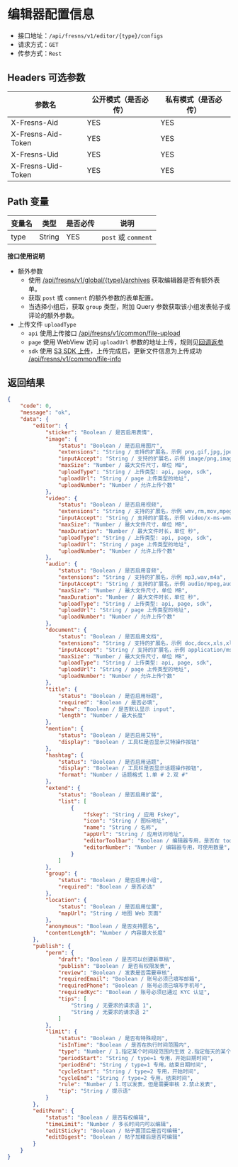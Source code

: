 # 编辑器配置信息

- 接口地址：`/api/fresns/v1/editor/{type}/configs`
- 请求方式：`GET`
- 传参方式：`Rest`

## Headers 可选参数

| 参数名 | 公开模式（是否必传） | 私有模式（是否必传） |
| --- | --- | --- |
| X-Fresns-Aid | YES | YES |
| X-Fresns-Aid-Token | YES | YES |
| X-Fresns-Uid | YES | YES |
| X-Fresns-Uid-Token | YES | YES |

## Path 变量

| 变量名 | 类型 | 是否必传 | 说明 |
| --- | --- | --- | --- |
| type | String | YES | `post` 或 `comment` |

**接口使用说明**

- 额外参数
    - 使用 [/api/fresns/v1/global/{type}/archives](../global/archives.md) 获取编辑器是否有额外表单。
    - 获取 `post` 或 `comment` 的额外参数的表单配置。
    - 当选择小组后，获取 `group` 类型，附加 Query 参数获取该小组发表帖子或评论的额外参数。
- 上传文件 `uploadType`
    - `api` 使用上传接口 [/api/fresns/v1/common/file-upload](../common/file-upload.md)
    - `page` 使用 WebView 访问 `uploadUrl` 参数的地址上传，规则见[回调返参](../../reference/callback/index.md)
    - `sdk` 使用 [S3 SDK 上传](../common/file-upload-token.md)，上传完成后，更新文件信息为上传成功 [/api/fresns/v1/common/file-info](../common/file-info.md)

## 返回结果

```json
{
    "code": 0,
    "message": "ok",
    "data": {
        "editor": {
            "sticker": "Boolean / 是否启用表情",
            "image": {
                "status": "Boolean / 是否启用图片",
                "extensions": "String / 支持的扩展名，示例 png,gif,jpg,jpeg,bmp,heic",
                "inputAccept": "String / 支持的扩展名，示例 image/png,image/gif,image/jpeg,image/jpeg,image/bmp",
                "maxSize": "Number / 最大文件尺寸，单位 MB",
                "uploadType": "String / 上传类型: api, page, sdk",
                "uploadUrl": "String / page 上传类型的地址",
                "uploadNumber": "Number / 允许上传个数"
            },
            "video": {
                "status": "Boolean / 是否启用视频",
                "extensions": "String / 支持的扩展名，示例 wmv,rm,mov,mpeg,mp4,3gp,flv,avi,rmvb",
                "inputAccept": "String / 支持的扩展名，示例 video/x-ms-wmv,application/vnd.rn-realmedia,video/quicktime,video/mpeg,video/mp4,video/3gpp,video/x-flv,video/x-msvideo,application/vnd.rn-realmedia-vbr",
                "maxSize": "Number / 最大文件尺寸，单位 MB",
                "maxDuration": "Number / 最大文件时长，单位 秒",
                "uploadType": "String / 上传类型: api, page, sdk",
                "uploadUrl": "String / page 上传类型的地址",
                "uploadNumber": "Number / 允许上传个数"
            },
            "audio": {
                "status": "Boolean / 是否启用音频",
                "extensions": "String / 支持的扩展名，示例 mp3,wav,m4a",
                "inputAccept": "String / 支持的扩展名，示例 audio/mpeg,audio/x-wav,audio/mp4",
                "maxSize": "Number / 最大文件尺寸，单位 MB",
                "maxDuration": "Number / 最大文件时长，单位 秒",
                "uploadType": "String / 上传类型: api, page, sdk",
                "uploadUrl": "String / page 上传类型的地址",
                "uploadNumber": "Number / 允许上传个数"
            },
            "document": {
                "status": "Boolean / 是否启用文档",
                "extensions": "String / 支持的扩展名，示例 doc,docx,xls,xlsx,csv,ppt,pptx,pps,ppts,pdf,txt,md,markdown,rar,zip,7z,epub,mobi",
                "inputAccept": "String / 支持的扩展名，示例 application/msword,application/vnd.openxmlformats-officedocument.wordprocessingml.document,application/vnd.ms-excel",
                "maxSize": "Number / 最大文件尺寸，单位 MB",
                "uploadType": "String / 上传类型: api, page, sdk",
                "uploadUrl": "String / page 上传类型的地址",
                "uploadNumber": "Number / 允许上传个数"
            },
            "title": {
                "status": "Boolean / 是否启用标题",
                "required": "Boolean / 是否必填",
                "show": "Boolean / 是否默认显示 input",
                "length": "Number / 最大长度"
            },
            "mention": {
                "status": "Boolean / 是否启用艾特",
                "display": "Boolean / 工具栏是否显示艾特操作按钮"
            },
            "hashtag": {
                "status": "Boolean / 是否启用话题",
                "display": "Boolean / 工具栏是否显示话题操作按钮",
                "format": "Number / 话题格式 1.单 # 2.双 #"
            },
            "extend": {
                "status": "Boolean / 是否启用扩展",
                "list": [
                    {
                        "fskey": "String / 应用 Fskey",
                        "icon": "String / 图标地址",
                        "name": "String / 名称",
                        "appUrl": "String / 应用访问地址",
                        "editorToolbar": "Boolean / 编辑器专用，是否在 toolbar 显示",
                        "editorNumber": "Number / 编辑器专用，可使用数量",
                    }
                ]
            },
            "group": {
                "status": "Boolean / 是否启用小组",
                "required": "Boolean / 是否必选"
            },
            "location": {
                "status": "Boolean / 是否启用位置",
                "mapUrl": "String / 地图 Web 页面"
            },
            "anonymous": "Boolean / 是否支持匿名",
            "contentLength": "Number / 内容最大长度"
        },
        "publish": {
            "perm": {
                "draft": "Boolean / 是否可以创建新草稿",
                "publish": "Boolean / 是否有权限发表",
                "review": "Boolean / 发表是否需要审核",
                "requiredEmail": "Boolean / 账号必须已填写邮箱",
                "requiredPhone": "Boolean / 账号必须已填写手机号",
                "requiredKyc": "Boolean / 账号必须已通过 KYC 认证",
                "tips": [
                    "String / 无要求的请求语 1",
                    "String / 无要求的请求语 2"
                ]
            },
            "limit": {
                "status": "Boolean / 是否有特殊规则",
                "isInTime": "Boolean / 是否在执行时间范围内",
                "type": "Number / 1.指定某个时间段范围内生效 2.指定每天的某个时间段范围内循环生效",
                "periodStart": "String / type=1 专用，开始日期时间",
                "periodEnd": "String / type=1 专用，结束日期时间",
                "cycleStart": "String / type=2 专用，开始时间",
                "cycleEnd": "String / type=2 专用，结束时间",
                "rule": "Number / 1.可以发表，但是需要审核 2.禁止发表",
                "tip": "String / 提示语"
            }
        },
        "editPerm": {
            "status": "Boolean / 是否有权编辑",
            "timeLimit": "Number / 多长时间内可以编辑",
            "editSticky": "Boolean / 帖子置顶后是否可编辑",
            "editDigest": "Boolean / 帖子加精后是否可编辑"
        }
    }
}
```
